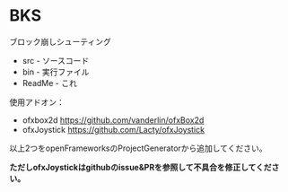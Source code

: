 # BKS

ブロック崩しシューティング

- src - ソースコード
- bin - 実行ファイル
- ReadMe - これ

使用アドオン：

- ofxbox2d https://github.com/vanderlin/ofxBox2d
- ofxJoystick https://github.com/Lacty/ofxJoystick

以上2つをopenFrameworksのProjectGeneratorから追加してください。

**ただしofxJoystickはgithubのissue&PRを参照して不具合を修正してください。**
